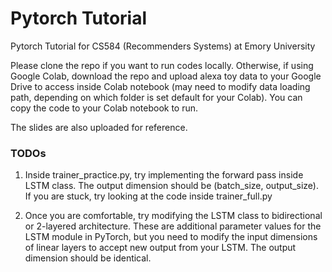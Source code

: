 # Pytorch Tutorial
Pytorch Tutorial for CS584 (Recommenders Systems) at Emory University

Please clone the repo if you want to run codes locally. 
Otherwise, if using Google Colab, download the repo and upload alexa toy data to your Google Drive to access inside Colab notebook (may need to modify data loading path, depending on which folder is set default for your Colab). You can copy the code to your Colab notebook to run.

The slides are also uploaded for reference.

### TODOs
1. Inside trainer_practice.py, try implementing the forward pass inside LSTM class. The output dimension should be (batch_size, output_size). If you are stuck, try looking at the code inside trainer_full.py

2. Once you are comfortable, try modifying the LSTM class to bidirectional or 2-layered architecture. These are additional parameter values for the LSTM module in PyTorch, but you need to modify the input dimensions of linear layers to accept new output from your LSTM. The output dimension should be identical.

